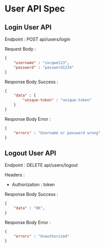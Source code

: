 # User API Spec

## Login User API

Endpoint : POST api/users/login

Request Body :
```json
{
    "username" : "zxcqwe123",
    "password" : "password1234"
}
```

Response Body Success :
```json
{
    "data" : {
        "unique-token" : "unique-token"
    }
}
```

Response Body Error :

```json
{
    "errors" : "Username or password wrong"
}
```

## Logout User API

Endpoint : DELETE api/users/logout

Headers : 
- Authorization : token

Response Body Success :

```json
{
    "data" : "OK",
}
```

Response Body Error :

```json
{
    "errors" : "Unauthorized"
}
```